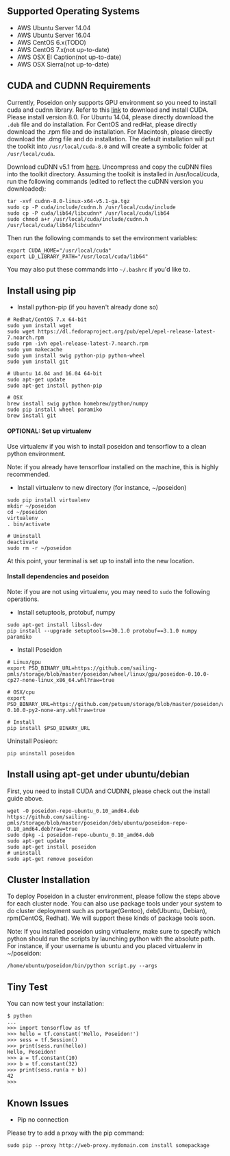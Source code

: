 ## Supported Operating Systems
  - AWS Ubuntu Server 14.04
  - AWS Ubuntu Server 16.04
  - AWS CentOS 6.x(TODO)
  - AWS CentOS 7.x(not up-to-date)
  - AWS OSX EI Caption(not up-to-date)
  - AWS OSX Sierra(not up-to-date)


## CUDA and CUDNN Requirements

Currently, Poseidon only supports GPU environment so you need to install cuda and cudnn library. Refer to this [link](https://developer.nvidia.com/cuda-downloads) to download and install CUDA. Please install version 8.0. For Ubuntu 14.04, please directly download the `.deb` file and do installation. For CentOS and redHat, please directly download the  .rpm file and do installation. For Macintosh, please directly download the .dmg file and do installation. The default installation will put the toolkit into `/usr/local/cuda-8.0` and will create a symbolic folder at `/usr/local/cuda`.

Download cuDNN v5.1 from [here](https://developer.nvidia.com/cudnn). Uncompress and copy the cuDNN files into the toolkit directory. Assuming the toolkit is installed in /usr/local/cuda, run the following commands (edited to reflect the cuDNN version you downloaded):
```
tar -xvf cudnn-8.0-linux-x64-v5.1-ga.tgz
sudo cp -P cuda/include/cudnn.h /usr/local/cuda/include
sudo cp -P cuda/lib64/libcudnn* /usr/local/cuda/lib64
sudo chmod a+r /usr/local/cuda/include/cudnn.h /usr/local/cuda/lib64/libcudnn*
```

Then run the following commands to set the environment variables:
```
export CUDA_HOME="/usr/local/cuda"
export LD_LIBRARY_PATH="/usr/local/cuda/lib64"
```
You may also put these commands into `~/.bashrc` if you'd like to.

## Install using pip

- Install python-pip (if you haven't already done so)

```
# Redhat/CentOS 7.x 64-bit
sudo yum install wget
sudo wget https://dl.fedoraproject.org/pub/epel/epel-release-latest-7.noarch.rpm
sudo rpm -ivh epel-release-latest-7.noarch.rpm
sudo yum makecache
sudo yum install swig python-pip python-wheel
sudo yum install git

# Ubuntu 14.04 and 16.04 64-bit
sudo apt-get update
sudo apt-get install python-pip

# OSX
brew install swig python homebrew/python/numpy
sudo pip install wheel paramiko
brew install git
```

#### OPTIONAL: Set up virtualenv

Use virtualenv if you wish to install poseidon and tensorflow to a clean python environment. 

Note: if you already have tensorflow installed on the machine, this is highly recommended.

- Install virtualenv to new directory (for instance, ~/poseidon)
```
sudo pip install virtualenv
mkdir ~/poseidon
cd ~/poseidon
virtualenv .
. bin/activate

# Uninstall
deactivate
sudo rm -r ~/poseidon
```

At this point, your terminal is set up to install into the new location.

#### Install dependencies and poseidon
Note: if you are not using virtualenv, you may need to `sudo` the following operations.

- Install setuptools, protobuf, numpy
```
sudo apt-get install libssl-dev
pip install --upgrade setuptools==30.1.0 protobuf==3.1.0 numpy paramiko
```

- Install Poseidon
```
# Linux/gpu
export PSD_BINARY_URL=https://github.com/sailing-pmls/storage/blob/master/poseidon/wheel/linux/gpu/poseidon-0.10.0-cp27-none-linux_x86_64.whl?raw=true

# OSX/cpu
export PSD_BINARY_URL=https://github.com/petuum/storage/blob/master/poseidon/wheel/mac/cpu/poseidon-0.10.0-py2-none-any.whl?raw=true

# Install
pip install $PSD_BINARY_URL
```

Uninstall Posieon:
```
pip uninstall poseidon
```

## Install using apt-get under ubuntu/debian
First, you need to install CUDA and CUDNN, please check out the install guide above.

```
wget -O poseidon-repo-ubuntu_0.10_amd64.deb https://github.com/sailing-pmls/storage/blob/master/poseidon/deb/ubuntu/poseidon-repo-0.10_amd64.deb?raw=true
sudo dpkg -i poseidon-repo-ubuntu_0.10_amd64.deb
sudo apt-get update
sudo apt-get install poseidon
# uninstall
sudo apt-get remove poseidon
```

## Cluster Installation
To deploy Poseidon in a cluster environment, please follow the steps above for each cluster node. You can also use package tools under your system to do cluster deployment such as portage(Gentoo), deb(Ubuntu, Debian), rpm(CentOS, Redhat). We will support these kinds of package tools soon.

Note: If you installed poseidon using virtualenv, make sure to specify which python should run the scripts by launching python with the absolute path. For instance, if your username is ubuntu and you placed virtualenv in ~/poseidon:

```
/home/ubuntu/poseidon/bin/python script.py --args
```

## Tiny Test
You can now test your installation:
```
$ python
...
>>> import tensorflow as tf
>>> hello = tf.constant('Hello, Poseidon!')
>>> sess = tf.Session()
>>> print(sess.run(hello))
Hello, Poseidon!
>>> a = tf.constant(10)
>>> b = tf.constant(32)
>>> print(sess.run(a + b))
42
>>>
```

## Known Issues

- Pip no connection

Please try to add a prxoy with the pip command:
```
sudo pip --proxy http://web-proxy.mydomain.com install somepackage
```
